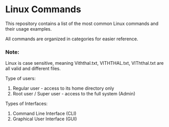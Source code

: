 # Linux Commands

This repository contains a list of the most common Linux commands and their usage examples. 

All commands are organized in categories for easier reference.

### Note:
Linux is case sensitive, meaning Viththal.txt, VITHTHAL.txt, VIThthal.txt are all valid and different files.

Type of users:
1. Regular user - access to its home directory only
2. Root user / Super user - access to the full system (Admin)

Types of Interfaces:
1. Command Line Interface (CLI)
2. Graphical User Interface (GUI)
